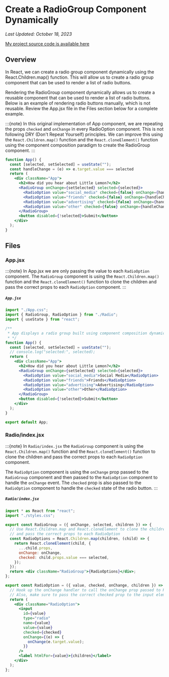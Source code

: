 # Create a RadioGroup Component Dynamically

*Last Updated: October 18, 2023*

[My project source code is available here](https://github.com/LoganKells/meta-front-end-developer/tree/develop/course-6-advanced-react/lab-build-radio-group-component)

## Overview
In React, we can create a radio group component dynamically using the React.Children.map() function. This
will allow us to create a radio group component that can be used to render a list of radio buttons.

Rendering the RadioGroup component dynamically allows us to create a reusable component that can be used
to render a list of radio buttons. Below is an example of rendering radio buttons manually, which 
is not reusable. Review the App.jsx file in the Files section below for a complete example.

:::{note}
In this original implementation of App component, we are repeating the props `checked` and `onChange` in every
RadioOption component. This is not following DRY (Don't Repeat Yourself) principles. We can improve this
using the `React.Children.map()` function and the `React.cloneElement()` function using the
component composition paradigm to create the RadioGroup component.
:::

```jsx
function App() {
  const [selected, setSelected] = useState("");
  const handleChange = (e) => e.target.value === selected
  return (
    <div className="App">
      <h2>How did you hear about Little Lemon?</h2>
      <RadioGroup onChange={setSelected} selected={selected}>
        <RadioOption value="social_media" checked={false} onChange={handleChange}>Social Media</RadioOption>
        <RadioOption value="friends" checked={false} onChange={handleChange}>Friends</RadioOption>
        <RadioOption value="advertising" checked={false} onChange={handleChange}>Advertising</RadioOption>
        <RadioOption value="other" checked={false} onChange={handleChange}>Other</RadioOption>
      </RadioGroup>
      <button disabled={!selected}>Submit</button>
    </div>
  );
}
```

## Files

### App.jsx

:::{note}
In App.jsx we are only passing the value to each `RadioOption` component. The `RadioGroup` component
is using the `React.Children.map()` function and the `React.cloneElement()` function to clone the
children and pass the correct props to each `RadioOption` component.
:::

<h5 a><strong><code>App.jsx</code></strong></h5>

```jsx
import "./App.css";
import { RadioGroup, RadioOption } from "./Radio";
import { useState } from "react";

/**
 * App displays a radio group built using component composition dynamically.
 * */
function App() {
  const [selected, setSelected] = useState("");
  // console.log("selected:", selected);
  return (
    <div className="App">
      <h2>How did you hear about Little Lemon?</h2>
      <RadioGroup onChange={setSelected} selected={selected}>
        <RadioOption value="social_media">Social Media</RadioOption>
        <RadioOption value="friends">Friends</RadioOption>
        <RadioOption value="advertising">Advertising</RadioOption>
        <RadioOption value="other">Other</RadioOption>
      </RadioGroup>
      <button disabled={!selected}>Submit</button>
    </div>
  );
}

export default App;

```

### Radio/index.jsx

:::{note}
In `Radio/index.jsx` the `RadioGroup` component
is using the `React.Children.map()` function and the `React.cloneElement()` function to clone the
children and pass the correct props to each `RadioOption` component.

The `RadioOption` component is using the `onChange` prop passed to the `RadioGroup` component and
then passed to the `RadioOption` component to handle the `onChange` event. The `checked` prop is
also passed to the `RadioOption` component to handle the `checked` state of the radio button.
:::

<h5 a><strong><code>Radio/index.jsx</code></strong></h5>

```jsx
import * as React from "react";
import "./styles.css";

export const RadioGroup = ({ onChange, selected, children }) => {
  // Use React.Children.map and React.cloneElement to clone the children
  // and pass the correct props to each RadioOption
  const RadioOptions = React.Children.map(children, (child) => {
    return React.cloneElement(child, {
      ...child.props,
      onChange: onChange,
      checked: child.props.value === selected,
    });
  });
  return <div className="RadioGroup">{RadioOptions}</div>;
};

export const RadioOption = ({ value, checked, onChange, children }) => {
  // Hook up the onChange handler to call the onChange prop passed to RadioGroup
  // Also, make sure to pass the correct checked prop to the input element
  return (
    <div className="RadioOption">
      <input
        id={value}
        type="radio"
        name={value}
        value={value}
        checked={checked}
        onChange={(e) => {
          onChange(e.target.value);
        }}
      />
      <label htmlFor={value}>{children}</label>
    </div>
  );
};

```